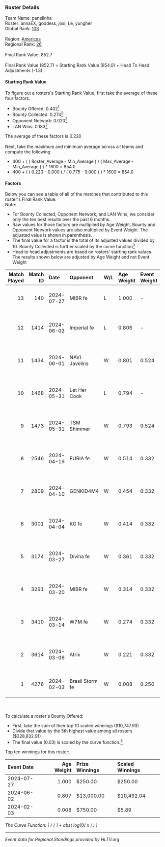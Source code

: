 ### Roster Details<br />
Team Name: panelinha<br />
Roster: annaEX, goddess, josi, Le, yungher<br />
Global Rank: [103](../standings_global.md)<br />
<br />
Region: [Americas]( ../standings_americas.md)<br />
Regional Rank: [26]( ../standings_americas.md)<br />
<br />
Final Rank Value:  852.7<br />
<br />
Final Rank Value (852.7) = Starting Rank Value (854.0) + Head To Head Adjustments (-1.3)<br />

#### Starting Rank Value<br />
To figure out a rosters's Starting Rank Value, first take the average of these four factors:<br />
- Bounty Offered: 0.402[<sup>1</sup>](#table2)
- Bounty Collected: 0.274[<sup>2</sup>](#table1)
- Opponent Network: 0.020[<sup>2</sup>](#table1)
- LAN Wins: 0.183[<sup>2</sup>](#table1)

The average of these factors is 0.220<br />
<br />
Next, take the maximum and minimum average across all teams and compute the following:<br />
- 400 + ( ( Roster_Average - Min_Average ) / ( Max_Average - Min_Average ) ) * 1600 = 854.0
- 400 + ( ( 0.220 - 0.000 ) / ( 0.775 - 0.000 ) ) * 1600 = 854.0


#### Factors<br />
Below you can see a table of all of the matches that contributed to this roster's Final Rank Value.<br />
Note:<br />

- For Bounty Collected, Opponent Network, and LAN Wins, we consider only the ten best results over the past 6 months.
- Raw values for those factors are multiplied by Age Weight. Bounty and Opponent Network values are also multiplied by Event Weight. The adjusted value is shown in parenthesis.
- The final value for a factor is the total of its adjusted values divided by 10. Bounty Collected is further scaled by the curve function[<sup>3</sup>](#curveFunction)
- Head to head adjustments are based on rosters' starting rank values. The results shown below are adjusted by Age Weight and not Event Weight
<span id="table1"></span><br />


| Match Played | Match ID | Date       | Opponent        | W/L | Age Weight | Event Weight | Bounty Collected | Opponent Network | LAN Wins  | H2H Adj. | Roster                                   |
| -: | -: | :- | :- | :- | :- | :- | :- | :- | :- | -: | :- |
|           13 |      140 | 2024-07-27 | MIBR fe         | L   | 1.000      | -            | -                | -                | -         |   -22.09 | annaEX, goddess, josi, Le, yungher       |
|           12 |     1414 | 2024-06-02 | Imperial fe     | L   | 0.806      | -            | -                | -                | -         |    -6.79 | annaEX, goddess, julih, poppins, yungher |
|           11 |     1434 | 2024-06-01 | NAVI Javelins   | W   | 0.801      | 0.524        | 0.027 (0.011)    | 0.194 (0.081)    | 1 (0.801) |    12.55 | annaEX, goddess, julih, poppins, yungher |
|           10 |     1468 | 2024-05-31 | Let Her Cook    | L   | 0.794      | -            | -                | -                | -         |   -10.68 | annaEX, goddess, julih, poppins, yungher |
|            9 |     1473 | 2024-05-31 | TSM Shimmer     | W   | 0.793      | 0.524        | 0.021 (0.009)    | 0.200 (0.083)    | 1 (0.793) |     7.87 | annaEX, goddess, julih, poppins, yungher |
|            8 |     2546 | 2024-04-19 | FURIA fe        | W   | 0.514      | 0.332        | 0.004 (0.001)    | 0.078 (0.013)    | 0 (0.000) |     4.37 | annaEX, goddess, julih, poppins, yungher |
|            7 |     2809 | 2024-04-10 | GENKID4M4       | W   | 0.454      | 0.332        | 0.002 (0.000)    | 0.013 (0.002)    | 0 (0.000) |     2.78 | annaEX, goddess, julih, poppins, yungher |
|            6 |     3001 | 2024-04-04 | KG fe           | W   | 0.414      | 0.332        | 0.002 (0.000)    | 0.004 (0.001)    | 0 (0.000) |     1.68 | annaEX, goddess, julih, poppins, yungher |
|            5 |     3174 | 2024-03-27 | Divina fe       | W   | 0.361      | 0.332        | 0.002 (0.000)    | 0.022 (0.003)    | 0 (0.000) |     2.54 | annaEX, goddess, julih, poppins, yungher |
|            4 |     3291 | 2024-03-20 | MIBR fe         | W   | 0.314      | 0.332        | 0.007 (0.001)    | 0.108 (0.011)    | 0 (0.000) |     2.83 | annaEX, goddess, julih, poppins, yungher |
|            3 |     3410 | 2024-03-14 | W7M fe          | W   | 0.274      | 0.332        | 0.002 (0.000)    | 0.035 (0.003)    | 0 (0.000) |     1.93 | annaEX, goddess, julih, poppins, yungher |
|            2 |     3614 | 2024-03-06 | Atrix           | W   | 0.221      | 0.332        | 0.003 (0.000)    | 0.062 (0.005)    | 0 (0.000) |     1.68 | annaEX, goddess, julih, poppins, yungher |
|            1 |     4276 | 2024-02-03 | Brasil Storm fe | W   | 0.008      | 0.250        | 0.000 (0.000)    | 0.000 (0.000)    | 0 (0.000) |     0.03 | annaEX, goddess, josi, julih, yungher    |

<br />
<span id="table2"></span><br />
To calculate a roster's Bounty Offered:<br />

- First, take the sum of their top 10 scaled winnings ($10,747.93)
- Divide that value by the 5th highest value among all rosters ($328,832.91)
- The final value (0.03) is scaled by the curve function.[<sup>3</sup>](#curveFunction)

Top ten winnings for this roster:<br />

| Event Date | Age Weight | Prize Winnings | Scaled Winnings |
| :- | -: | :- | :- |
| 2024-07-27 |      1.000 | $250.00        | $250.00         |
| 2024-06-02 |      0.807 | $13,000.00     | $10,492.04      |
| 2024-02-03 |      0.008 | $750.00        | $5.89           |


<span id="curveFunction"></span>_The Curve Function: 1 / ( 1 + abs( log10( x ) ) )_<br />

---
_Event data for Regional Standings provided by HLTV.org_<br />
